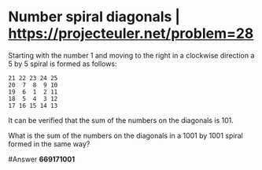 # Number spiral diagonals | https://projecteuler.net/problem=28

Starting with the number 1 and moving to the right in a clockwise direction a 5 by 5 spiral is formed as follows:
```
21 22 23 24 25
20  7  8  9 10
19  6  1  2 11
18  5  4  3 12
17 16 15 14 13
```
It can be verified that the sum of the numbers on the diagonals is 101.

What is the sum of the numbers on the diagonals in a 1001 by 1001 spiral formed in the same way?

#Answer
**669171001**
